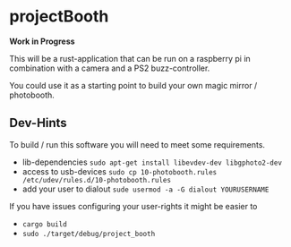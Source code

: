 # projectBooth

**Work in Progress**

This will be a rust-application that can be run on a raspberry pi in combination with a camera and a PS2 buzz-controller.

You could use it as a starting point to build your own magic mirror / photobooth.

## Dev-Hints

To build / run this software you will need to meet some requirements.

* lib-dependencies `sudo apt-get install libevdev-dev libgphoto2-dev`
* access to usb-devices `sudo cp 10-photobooth.rules /etc/udev/rules.d/10-photobooth.rules`
* add your user to dialout `sude usermod -a -G dialout YOURUSERNAME`

If you have issues configuring your user-rights it might be easier to

* `cargo build`
* `sudo ./target/debug/project_booth`
